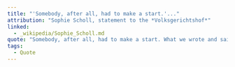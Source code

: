 ```yaml
---
title: "'Somebody, after all, had to make a start.'..."
attribution: "Sophie Scholl, statement to the *Volksgerichtshof*"
linked:
  - _wikipedia/Sophie_Scholl.md
quote: "Somebody, after all, had to make a start. What we wrote and said is also believed by many others. They just don't dare express themselves as we did."
tags:
  - Quote
---
```

